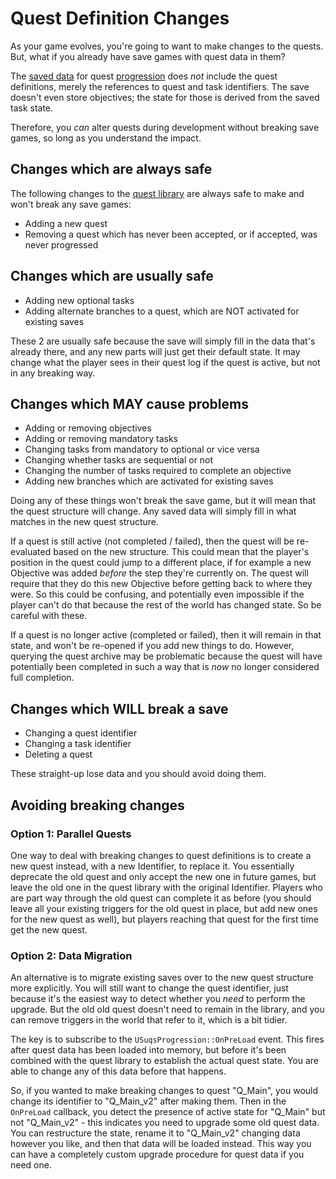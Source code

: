 # Quest Definition Changes

As your game evolves, you're going to want to make changes to the quests. But, 
what if you already have save games with quest data in them?

The [saved data](Saving.md) for quest [progression](Progression.md) does *not* 
include the quest definitions, merely the references to quest and task identifiers.
The save doesn't even store objectives; the state for those is derived from the 
saved task state. 

Therefore, you *can* alter quests during development without breaking save games,
so long as you understand the impact.

## Changes which are always safe

The following changes to the [quest library](Quests.md) are always safe to make and won't
break any save games:

* Adding a new quest
* Removing a quest which has never been accepted, or if accepted, was never progressed

## Changes which are usually safe

* Adding new optional tasks
* Adding alternate branches to a quest, which are NOT activated for existing saves

These 2 are usually safe because the save will simply fill in the data that's 
already there, and any new parts will just get their default state. It may
change what the player sees in their quest log if the quest is active, but not
in any breaking way. 

## Changes which MAY cause problems

* Adding or removing objectives
* Adding or removing mandatory tasks
* Changing tasks from mandatory to optional or vice versa
* Changing whether tasks are sequential or not
* Changing the number of tasks required to complete an objective
* Adding new branches which are activated for existing saves

Doing any of these things won't break the save game, but it will mean that
the quest structure will change. Any saved data will simply fill in what matches
in the new quest structure. 

If a quest is still active (not completed / failed), then the quest will be
re-evaluated based on the new structure. This could mean that the player's position
in the quest could jump to a different place, if for example a new Objective was
added *before* the step they're currently on. The quest will require that they
do this new Objective before getting back to where they were. So this could be
confusing, and potentially even impossible if the player can't do that because the
rest of the world has changed state. So be careful with these.

If a quest is no longer active (completed or failed), then it will remain in
that state, and won't be re-opened if you add new things to do. However, querying
the quest archive may be problematic because the quest will have potentially been
completed in such a way that is *now* no longer considered full completion.

## Changes which WILL break a save

* Changing a quest identifier
* Changing a task identifier
* Deleting a quest

These straight-up lose data and you should avoid doing them.

## Avoiding breaking changes

### Option 1: Parallel Quests

One way to deal with breaking changes to quest definitions is 
to create a new quest instead, with a new Identifier, to replace it. 
You essentially deprecate the old quest and only accept the new one in future games,
but leave the old one in the quest library with the original Identifier.
Players who are part way through the old quest can complete it as before (you 
should leave all your existing triggers for the old quest in place, 
but add new ones for the new quest as well), but players reaching that quest for 
the first time get the new quest. 

### Option 2: Data Migration

An alternative is to migrate existing saves over to the new quest structure more 
explicitly. You will still want to change the quest identifier, just because it's
the easiest way to detect whether you *need* to perform the upgrade. But the old
old quest doesn't need to remain in the library, and you can remove triggers in 
the world that refer to it, which is a bit tidier.

The key is to subscribe to the `USuqsProgression::OnPreLoad` event. This fires after 
quest data has been loaded into memory, but before it's been combined with the 
quest library to establish the actual quest state. You are able to change any of
this data before that happens. 

So, if you wanted to make breaking changes to quest "Q_Main", you would 
change its identifier to "Q_Main_v2" after making them. Then in the `OnPreLoad` callback, you 
detect the presence of active state for "Q_Main" but not "Q_Main_v2" - this indicates you
need to upgrade some old quest data. You can restructure the state, rename it to "Q_Main_v2" 
changing data however you like, and then that data will be loaded instead. 
This way you can have a completely custom upgrade procedure for quest data
if you need one.
